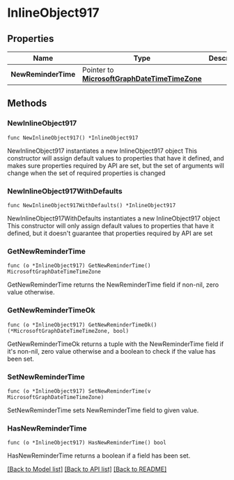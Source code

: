 # InlineObject917

## Properties

Name | Type | Description | Notes
------------ | ------------- | ------------- | -------------
**NewReminderTime** | Pointer to [**MicrosoftGraphDateTimeTimeZone**](MicrosoftGraphDateTimeTimeZone.md) |  | [optional] 

## Methods

### NewInlineObject917

`func NewInlineObject917() *InlineObject917`

NewInlineObject917 instantiates a new InlineObject917 object
This constructor will assign default values to properties that have it defined,
and makes sure properties required by API are set, but the set of arguments
will change when the set of required properties is changed

### NewInlineObject917WithDefaults

`func NewInlineObject917WithDefaults() *InlineObject917`

NewInlineObject917WithDefaults instantiates a new InlineObject917 object
This constructor will only assign default values to properties that have it defined,
but it doesn't guarantee that properties required by API are set

### GetNewReminderTime

`func (o *InlineObject917) GetNewReminderTime() MicrosoftGraphDateTimeTimeZone`

GetNewReminderTime returns the NewReminderTime field if non-nil, zero value otherwise.

### GetNewReminderTimeOk

`func (o *InlineObject917) GetNewReminderTimeOk() (*MicrosoftGraphDateTimeTimeZone, bool)`

GetNewReminderTimeOk returns a tuple with the NewReminderTime field if it's non-nil, zero value otherwise
and a boolean to check if the value has been set.

### SetNewReminderTime

`func (o *InlineObject917) SetNewReminderTime(v MicrosoftGraphDateTimeTimeZone)`

SetNewReminderTime sets NewReminderTime field to given value.

### HasNewReminderTime

`func (o *InlineObject917) HasNewReminderTime() bool`

HasNewReminderTime returns a boolean if a field has been set.


[[Back to Model list]](../README.md#documentation-for-models) [[Back to API list]](../README.md#documentation-for-api-endpoints) [[Back to README]](../README.md)


